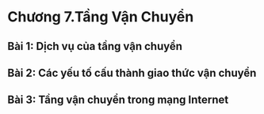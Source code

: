# Chương 7.Tầng Vận Chuyển

## Bài 1: Dịch vụ của tầng vận chuyển

## Bài 2: Các yếu tố cấu thành giao thức vận chuyển 

## Bài 3: Tầng vận chuyển trong mạng Internet
